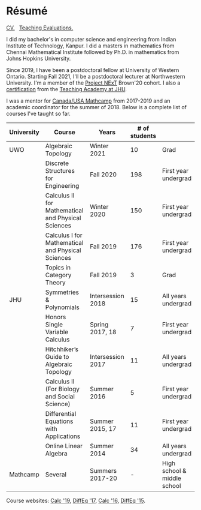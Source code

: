 # Résumé

[CV.](https://github.com/apurvnakade/PDFs/blob/main/CV.pdf)
&nbsp;
[Teaching Evaluations.](https://tinyurl.com/nakade-evals)

I did my bachelor's in computer science and engineering from Indian Institute of Technology, Kanpur.
I did a masters in mathematics from Chennai Mathematical Institute followed by Ph.D. in mathematics from Johns Hopkins University.

Since 2019, I have been a postdoctoral fellow at University of Western Ontario.
Starting Fall 2021, I'll be a postdoctoral lecturer at Northwestern University.
I'm a member of the [Project NExT](https://www.maa.org/programs-and-communities/professional-development/project-next) Brown'20 cohort.
I also a [certification](https://cer.jhu.edu/teaching-academy/coc/overview) from the [Teaching Academy at JHU](https://cer.jhu.edu/teaching-academy/).

I was a mentor for [Canada/USA Mathcamp](https://www.mathcamp.org/) from 2017-2019 and an academic coordinator for the summer of 2018.
Below is a complete list of courses I've taught so far.

| University | Course                                             | Years             | # of students |                             |
| ---------- | -------------------------------------------------- | ----------------- | ------------- | --------------------------- |
| UWO        | Algebraic Topology                                 | Winter 2021       | 10            | Grad                        |
|            | Discrete Structures for Engineering                | Fall 2020         | 198           | First year undergrad        |
|            | Calculus II for Mathematical and Physical Sciences | Winter 2020       | 150           | First year undergrad        |
|            | Calculus I for Mathematical and Physical Sciences  | Fall 2019         | 176           | First year undergrad        |
|            | Topics in Category Theory                          | Fall 2019         | 3             | Grad                        |
| JHU        | Symmetries & Polynomials                           | Intersession 2018 | 15            | All years undergrad         |
|            | Honors Single Variable Calculus                    | Spring 2017, 18   | 7             | First year undergrad        |
|            | Hitchhiker’s Guide to Algebraic Topology           | Intersession 2017 | 11            | All years undergrad         |
|            | Calculus II (For Biology and Social Science)       | Summer 2016       | 5             | First year undergrad        |
|            | Differential Equations with Applications           | Summer 2015, 17   | 11            | First year undergrad        |
|            | Online Linear Algebra                              | Summer 2014       | 34            | All years undergrad         |
| Mathcamp   | Several                                            | Summers 2017-20   | -             | High school & middle school |

Course websites: [Calc \'19], [DiffEq \'17], [Calc \'16], [DiffEq \'15].

[apurvanakade.github.io/courses/2018_honors_calc/]: https://apurvanakade.github.io/courses/2018_Honors_Calc/index.html
[zybooks]: https://learn.zybooks.com/zybook/UWOMath2151ANakadeFall2020
[www.youtube.com/playlist?list=plxaofwfsuikm3cl-jftd9ndrjyi7fpcqn]: https://www.youtube.com/playlist?list=PLXAOfwfSuiKm3cL-JftD9ndrjYi7fPcqN
[webwork]: https://webwork.maa.org/
[diffeq \'15]: https://github.com/apurvnakade/PDFs/tree/main/course%20notes/2015DiffEq
[diffeq \'17]: https://github.com/apurvnakade/PDFs/tree/main/course%20notes/2017DiffEq
[calc \'16]: https://github.com/apurvnakade/PDFs/tree/main/course%20notes/2017DiffEq
[calc \'19]: https://github.com/apurvnakade/PDFs/tree/main/course%20notes/2019Calc1000A

